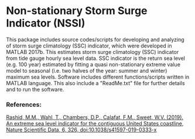 # Non-stationary Storm Surge Indicator (NSSI)

This package includes source codes/scripts for developing and analyzing of storm surge climatology (SSC) indicator, which were developed in MATLAB 2017b. ​This estimates storm surge climatology (SSC) indicator from tide gauge hourly sea level data. SSC indicator is the return sea level (e.g. 100 year) estimated by fitting a quasi non-stationary extreme value model to seasonal (i.e. two halves of the year: summer and winter) maximum sea levels. Software includes different functions/scripts written in MATLAB language. This also include a "ReadMe.txt" file for further details and to run the software.

### References:
[Rashid, M.M., Wahl, T., Chambers, D.P., Calafat, F.M., Sweet, W.V. (2019). An extreme sea level indicator for the contiguous United States coastline, Nature Scientific Data, 6, 326, doi:10.1038/s41597-019-0333-x](https://www.nature.com/articles/s41597-019-0333-x)
